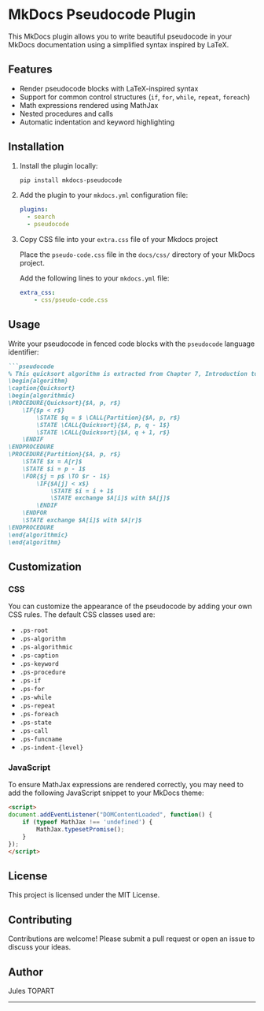 # MkDocs Pseudocode Plugin

This MkDocs plugin allows you to write beautiful pseudocode in your MkDocs documentation using a simplified syntax inspired by LaTeX.

## Features

- Render pseudocode blocks with LaTeX-inspired syntax
- Support for common control structures (`if`, `for`, `while`, `repeat`, `foreach`)
- Math expressions rendered using MathJax
- Nested procedures and calls
- Automatic indentation and keyword highlighting

## Installation

1. Install the plugin locally:

   ```bash
   pip install mkdocs-pseudocode
   ```

2. Add the plugin to your `mkdocs.yml` configuration file:

   ```yaml
   plugins:
     - search
     - pseudocode
   ```

3. Copy CSS file into your `extra.css` file of your Mkdocs project

    Place the `pseudo-code.css` file in the `docs/css/` directory of your MkDocs project.

    Add the following lines to your `mkdocs.yml` file:

    ```yaml
    extra_css:
        - css/pseudo-code.css
    ```

## Usage

Write your pseudocode in fenced code blocks with the `pseudocode` language identifier:

```markdown
```pseudocode
% This quicksort algorithm is extracted from Chapter 7, Introduction to Algorithms (3rd edition)
\begin{algorithm}
\caption{Quicksort}
\begin{algorithmic}
\PROCEDURE{Quicksort}{$A, p, r$}
    \IF{$p < r$} 
        \STATE $q = $ \CALL{Partition}{$A, p, r$}
        \STATE \CALL{Quicksort}{$A, p, q - 1$}
        \STATE \CALL{Quicksort}{$A, q + 1, r$}
    \ENDIF
\ENDPROCEDURE
\PROCEDURE{Partition}{$A, p, r$}
    \STATE $x = A[r]$
    \STATE $i = p - 1$
    \FOR{$j = p$ \TO $r - 1$}
        \IF{$A[j] < x$}
            \STATE $i = i + 1$
            \STATE exchange $A[i]$ with $A[j]$
        \ENDIF
    \ENDFOR
    \STATE exchange $A[i]$ with $A[r]$
\ENDPROCEDURE
\end{algorithmic}
\end{algorithm}
```

## Customization

### CSS

You can customize the appearance of the pseudocode by adding your own CSS rules. The default CSS classes used are:

- `.ps-root`
- `.ps-algorithm`
- `.ps-algorithmic`
- `.ps-caption`
- `.ps-keyword`
- `.ps-procedure`
- `.ps-if`
- `.ps-for`
- `.ps-while`
- `.ps-repeat`
- `.ps-foreach`
- `.ps-state`
- `.ps-call`
- `.ps-funcname`
- `.ps-indent-{level}`

### JavaScript

To ensure MathJax expressions are rendered correctly, you may need to add the following JavaScript snippet to your MkDocs theme:

```html
<script>
document.addEventListener("DOMContentLoaded", function() {
    if (typeof MathJax !== 'undefined') {
        MathJax.typesetPromise();
    }
});
</script>
```

## License

This project is licensed under the MIT License.

## Contributing

Contributions are welcome! Please submit a pull request or open an issue to discuss your ideas.

## Author

Jules TOPART

---